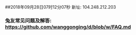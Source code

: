 ##2018年09月28日07时12分07秒 新址: 104.248.212.203
### 兔友常见问题及解答: https://github.com/wanggonging/d/blob/w/FAQ.md
